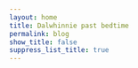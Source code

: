 ```yaml
---
layout: home
title: Dalwhinnie past bedtime
permalink: blog
show_title: false
suppress_list_title: true
---
```

